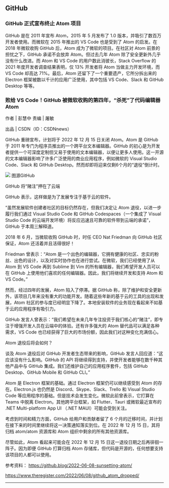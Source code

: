 ## GitHub
### GitHub 正式宣布终止 Atom 项目
GitHub 是在 2011 年宣布 Atom，2015 年 5 月发布了 1.0 版本，并吸引了数百万开发者使用。而微软在 2015 年推出的 VS Code 也是受到了 Atom 的启发。在 2018 年微软收购 GitHub 后，Atom 成为了微软的项目。在社区对 Atom 前景的担忧之下，GitHub 承诺不会放弃 Atom。但过去几年 Atom 除了安全更新外几乎没有什么改进。而 Atom 和 VS Code 的用户数此消彼长，Stack Overflow 的 2021 年度开发者调查结果表明，仅 13% 开发者将 Atom 当做主力开发环境，而 VS Code 却高达 71%。最后，Atom 还留下了一个重要遗产，它所分拆出来的 Electron 框架被数以千计的应用广泛使用，其中包括 VS Code、Slack 和 GitHub Desktop 等等。

### 败给 VS Code！GitHub 被微软收购的第四年，“杀死”了代码编辑器 Atom

作者 | 彭慧中 责编 | 屠敏

出品 | CSDN（ID：CSDNnews）

GitHub 重磅宣布，计划将于 2022 年 12 月 15 日关闭 Atom。Atom 是 GitHub 于 2011 年专门为程序员推出的一个跨平台文本编辑器。GitHub 的初心是为开发者提供一个可深度定制但又易于使用的文本编辑器，以便让更多人使用。这一开源的文本编辑器影响了许多广泛使用的商业应用程序，例如微软的 Visual Studio Code、Slack 和 GitHub Desktop。然而却即将迎来仅剩6个月的“退役”倒计时。

![][1]
图源GitHub

GitHub 将“赌注”押在了云端

GitHub 表示，这样做是为了发展专注于基于云的软件。

“虽然发展软件创建者社区的目标仍然存在，但我们决定让 Atom 退役，以进一步履行我们通过 Visual Studio Code 和 GitHub Codespaces（一个集成了 Visual Studio Code 的云端开发环境）将反应迅速且可靠的软件带到云端的承诺”，GitHub 于本周三解释道。

2018 年 6 月，当微软收购 GitHub 时，时任 CEO Nat Friedman 向 GitHub 社区保证，Atom 还活着并且活得很好！

Friedman 曾表示：“Atom 是一个出色的编辑器，它拥有健康的社区、忠实的粉丝、出色的设计，以及对实时协作也在进行尝试。在微软，我们已经使用了从 Atom 到 VS Code 再到 Sublime 到 Vim 的所有编辑器，我们希望开发人员可以在 GitHub 上使用他们喜欢的任何编辑器。因此，我们将继续开发和支持 Atom 和 VS Code。”

然而，经过四年的发展，Atom 陷入了停滞。据 GitHub 称，除了维护和安全更新外，该项目几年来没有重大的功能开发。随着这些年新的基于云的工具的出现和发展，Atom 社区的参与度已经明显下降了。本地安装软件的业务现在看起来不如基于云的应用程序有吸引力。

GitHub 发言人曾表示：“我们希望在未来几年专注投资于我们核心的“赌注”，即专注于增强开发人员在云端中的体验。还有许多强大的 Atom 替代品可以满足各种需求，VS Code 也已经获得了巨大的市场份额，因此我们对这种变化充满信心。

Atom 退役后将会如何？

谈及 Atom 退役后对 GitHub 开发者生态带来的影响，GitHub 发言人回应道：“这应该没有什么影响。GitHub 的 API 将继续得到支持，并使开发者能够在数千种其他产品中与 GitHub 集成。我们还维护自己的应用程序套件，包括 GitHub Desktop、GitHub Mobile 和 GitHub CLI。”

Atom 是 Electron 框架的基础。通过 Electron 框架仍可以继续感受到 Atom 的存在。Electron.js 也仍然是 Discord、Skype、Slack、Trello 和 Visual Studio Code 等应用程序的基础。但是技术会发生变化。微软此前曾表示，它打算在 Teams 中脱离 Electron。其他跨平台框架，如 Flutter、Tauri 或微软最近宣布的 .NET Multi-platform App UI （.NET MAUI）可能会受到关注。

考虑到时间和精力方面，GitHub 给用户和贡献者留了 6 个月的迁移时间，并计划在接下来的时间里继续将这一决策通知落实到位。在 2022 年 12 月 15 日，其将归档 atom/atom 资源库和 Atom 组织中剩余的所有其他资源库。

尽管如此，Atom 看起来可能会在 2022 年 12 月 15 日这一退役日期之后再徘徊一阵子。因为即便 GitHub 打算归档 Atom 存储库，但代码是开源的，任何想要支持该项目的人都可以使用。

参考资料：
https://github.blog/2022-06-08-sunsetting-atom/

https://www.theregister.com/2022/06/08/github_atom_dropped/











-----------------------------
[1]: https://github.blog/wp-content/uploads/2022/06/Engineering-Product@2x.png